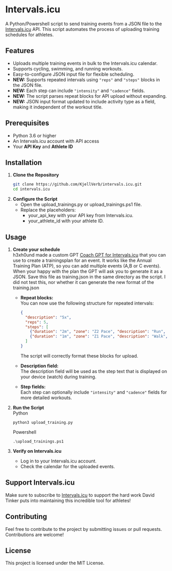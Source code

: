 # Intervals.icu

A Python/Powershell script to send training events from a JSON file to the [Intervals.icu](https://intervals.icu) API. This script automates the process of uploading training schedules for athletes.

## Features
- Uploads multiple training events in bulk to the Intervals.icu calendar.
- Supports cycling, swimming, and running workouts.
- Easy-to-configure JSON input file for flexible scheduling.
- **NEW:** Supports repeated intervals using `"reps"` and `"steps"` blocks in the JSON file.
- **NEW:** Each step can include `"intensity"` and `"cadence"` fields.
- **NEW:** The script parses repeat blocks for API upload without expanding.
- **NEW:** JSON input format updated to include activity type as a field, making it independent of the workout title.

## Prerequisites
- Python 3.6 or higher
- An Intervals.icu account with API access
- Your **API Key** and **Athlete ID**

## Installation

1. **Clone the Repository**
   ```bash
   git clone https://github.com/KjellVerb/intervals.icu.git
   cd intervals.icu
   ```
2. **Configure the Script**
   - Open the upload_trainings.py or upload_trainings.ps1 file.
   - Replace the placeholders:
        - your_api_key with your API key from Intervals.icu.
        - your_athlete_id with your athlete ID.

## Usage

1. **Create your schedule**  
   h3xh0und made a custom GPT [Coach GPT for Intervals.icu](https://chatgpt.com/g/g-677d1b637658819198026d2a7daaa1d8-coach-gpt-for-intervals-icu) that you can use to create a trainingsplan for an event. It works like the Annual Training Plan (ATP), so you can add multiple events (A,B or C events). When your happy with the plan the GPT will ask you to generate it as a JSON. Save this file as training.json in the same directory as the script. I did not test this, nor whether it can generate the new format of the training.json

   - **Repeat blocks:**  
     You can now use the following structure for repeated intervals:
     ```json
     {
       "description": "5x",
       "reps": 5,
       "steps": [
         {"duration": "2m", "zone": "Z2 Pace", "description": "Run", "intensity": "active"},
         {"duration": "1m", "zone": "Z1 Pace", "description": "Walk", "intensity": "rest"}
       ]
     }
     ```
     The script will correctly format these blocks for upload.

   - **Description field:**  
     The description field will be used as the step text that is displayed on your device (watch) during training.

   - **Step fields:**  
     Each step can optionally include `"intensity"` and `"cadence"` fields for more detailed workouts.

2. **Run the Script**  
   Python
   ```
   python3 upload_training.py
   ```
   Powershell
   ```
   .\upload_trainings.ps1
   ```
3. **Verify on Intervals.icu**
   - Log in to your Intervals.icu account.
   - Check the calendar for the uploaded events.

## Support Intervals.icu
Make sure to subscribe to [Intervals.icu](https://intervals.icu/settings) to support the hard work David Tinker puts into maintaining this incredible tool for athletes!

## Contributing
Feel free to contribute to the project by submitting issues or pull requests. Contributions are welcome!

## License
This project is licensed under the MIT License.
